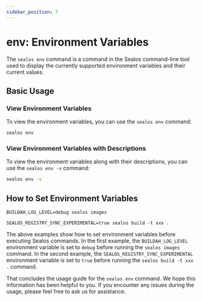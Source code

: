 ```yaml
---
sidebar_position: 7
---
```


# env: Environment Variables

The `sealos env` command is a command in the Sealos command-line tool used to display the currently supported environment variables and their current values.

## Basic Usage

### View Environment Variables

To view the environment variables, you can use the `sealos env` command:

```bash
sealos env
```

### View Environment Variables with Descriptions

To view the environment variables along with their descriptions, you can use the `sealos env -v` command:

```bash
sealos env -v
```

## How to Set Environment Variables

```shell
BUILDAH_LOG_LEVEL=debug sealos images
```

```shell
SEALOS_REGISTRY_SYNC_EXPERIMENTAL=true sealos build -t xxx .
```

The above examples show how to set environment variables before executing Sealos commands. In the first example, the `BUILDAH_LOG_LEVEL` environment variable is set to `debug` before running the `sealos images` command. In the second example, the `SEALOS_REGISTRY_SYNC_EXPERIMENTAL` environment variable is set to `true` before running the `sealos build -t xxx .` command.

That concludes the usage guide for the `sealos env` command. We hope this information has been helpful to you. If you encounter any issues during the usage, please feel free to ask us for assistance.
